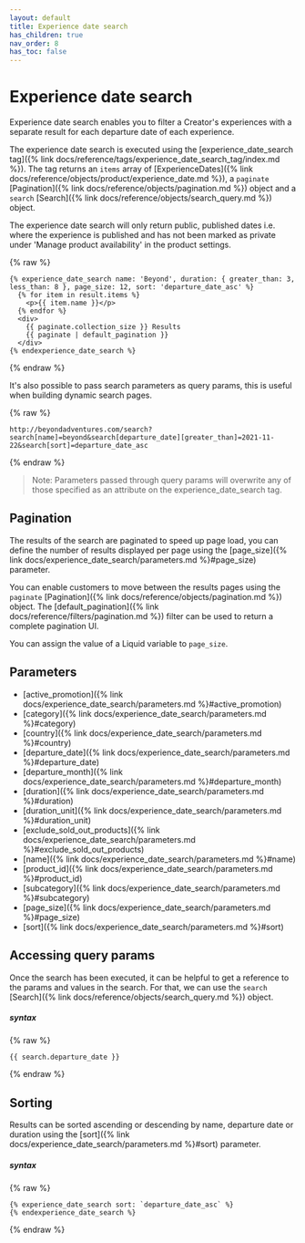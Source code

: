 ```yaml
---
layout: default
title: Experience date search
has_children: true
nav_order: 8
has_toc: false
---
```


# Experience date search

Experience date search enables you to filter a Creator's experiences with a separate result for each departure date of each experience.

The experience date search is executed using the [experience_date_search tag]({% link docs/reference/tags/experience_date_search_tag/index.md %}). The tag returns an `items` array of [ExperienceDates]({% link docs/reference/objects/product/experience_date.md %}), a `paginate` [Pagination]({% link docs/reference/objects/pagination.md %}) object and a `search` [Search]({% link docs/reference/objects/search_query.md %}) object.

The experience date search will only return public, published dates i.e. where the experience is published and has not been marked as private under 'Manage product availability' in the product settings.

{% raw %}
```liquid
{% experience_date_search name: 'Beyond', duration: { greater_than: 3, less_than: 8 }, page_size: 12, sort: 'departure_date_asc' %}
  {% for item in result.items %}
    <p>{{ item.name }}</p>
  {% endfor %}
  <div>
    {{ paginate.collection_size }} Results
    {{ paginate | default_pagination }}
  </div>
{% endexperience_date_search %}
```
{% endraw %}

It's also possible to pass search parameters as query params, this is useful when building dynamic search pages.

{% raw %}
```
http://beyondadventures.com/search?search[name]=beyond&search[departure_date][greater_than]=2021-11-22&search[sort]=departure_date_asc
```
{% endraw %}

> Note: Parameters passed through query params will overwrite any of those specified as an attribute on the experience_date_search tag.

## Pagination
The results of the search are paginated to speed up page load, you can define the number of results displayed per page using the [page_size]({% link docs/experience_date_search/parameters.md %}#page_size) parameter.

You can enable customers to move between the results pages using the `paginate` [Pagination]({% link docs/reference/objects/pagination.md %}) object. The [default_pagination]({% link docs/reference/filters/pagination.md %}) filter can be used to return a complete pagination UI.

You can assign the value of a Liquid variable to `page_size`.

## Parameters
- [active_promotion]({% link docs/experience_date_search/parameters.md %}#active_promotion)
- [category]({% link docs/experience_date_search/parameters.md %}#category)
- [country]({% link docs/experience_date_search/parameters.md %}#country)
- [departure_date]({% link docs/experience_date_search/parameters.md %}#departure_date)
- [departure_month]({% link docs/experience_date_search/parameters.md %}#departure_month)
- [duration]({% link docs/experience_date_search/parameters.md %}#duration)
- [duration_unit]({% link docs/experience_date_search/parameters.md %}#duration_unit)
- [exclude_sold_out_products]({% link docs/experience_date_search/parameters.md %}#exclude_sold_out_products)
- [name]({% link docs/experience_date_search/parameters.md %}#name)
- [product_id]({% link docs/experience_date_search/parameters.md %}#product_id)
- [subcategory]({% link docs/experience_date_search/parameters.md %}#subcategory)
- [page_size]({% link docs/experience_date_search/parameters.md %}#page_size)
- [sort]({% link docs/experience_date_search/parameters.md %}#sort)

## Accessing query params
Once the search has been executed, it can be helpful to get a reference to the params and values in the search. For that, we can use the `search` [Search]({% link docs/reference/objects/search_query.md %}) object.

##### syntax
{% raw %}
```
{{ search.departure_date }}
```
{% endraw %}

## Sorting
Results can be sorted ascending or descending by name, departure date or duration using the [sort]({% link docs/experience_date_search/parameters.md %}#sort) parameter.

##### syntax
{% raw %}
```
{% experience_date_search sort: `departure_date_asc` %}
{% endexperience_date_search %}
```
{% endraw %}
